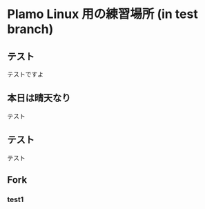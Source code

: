 # Plamo Linux 用の練習場所 (in test branch)
## テスト
テストですよ

## 本日は晴天なり
テスト

## テスト

テスト

## Fork

### test1